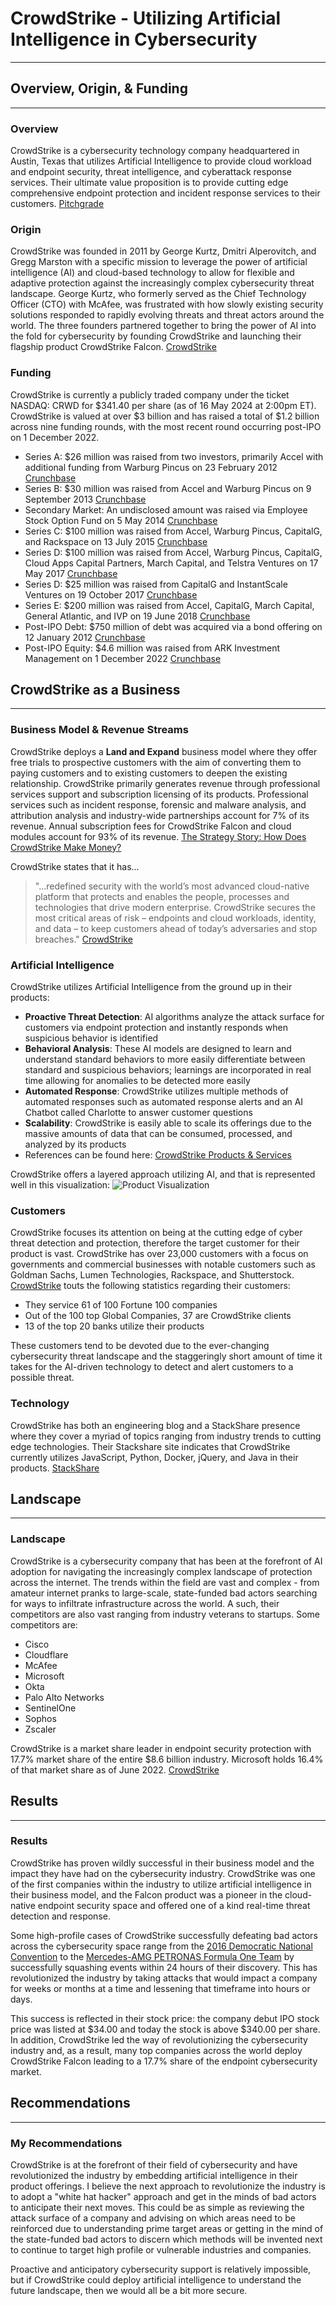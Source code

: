 # CrowdStrike  - Utilizing Artificial Intelligence in Cybersecurity
---
## Overview, Origin, & Funding
---
### Overview
CrowdStrike is a cybersecurity technology company headquartered in Austin, Texas that utilizes Artificial Intelligence to provide cloud workload and endpoint security, threat intelligence, and cyberattack response services. Their ultimate value proposition is to provide cutting edge comprehensive endpoint protection and incident response services to their customers. [Pitchgrade](https://pitchgrade.com/companies/crowdstrike)

### Origin
CrowdStrike was founded in 2011 by George Kurtz, Dmitri Alperovitch, and Gregg Marston with a specific mission to leverage the power of artificial intelligence (AI) and cloud-based technology to allow for flexible and adaptive protection against the increasingly complex cybersecurity threat landscape. George Kurtz, who formerly served as the Chief Technology Officer (CTO) with McAfee, was frustrated with how slowly existing security solutions responded to rapidly evolving threats and threat actors around the world. The three founders partnered together to bring the power of AI into the fold for cybersecurity by founding CrowdStrike and launching their flagship product CrowdStrike Falcon. [CrowdStrike](https://www.crowdstrike.com/en-us/)

### Funding
CrowdStrike is currently a publicly traded company under the ticket NASDAQ: CRWD for $341.40 per share (as of 16 May 2024 at 2:00pm ET). CrowdStrike is valued at over $3 billion and has raised a total of $1.2 billion across nine funding rounds, with the most recent round occurring post-IPO on 1 December 2022.
* Series A: $26 million was raised from two investors, primarily Accel with additional funding from Warburg Pincus on 23 February 2012 [Crunchbase](https://www.crunchbase.com/funding_round/crowdstrike-series-a--31b6d93c)
* Series B: $30 million was raised from Accel and Warburg Pincus on 9 September 2013 [Crunchbase](https://www.crunchbase.com/funding_round/crowdstrike-series-b--af1fafb2)
* Secondary Market: An undisclosed amount was raised via Employee Stock Option Fund on 5 May 2014 [Crunchbase](https://www.crunchbase.com/funding_round/crowdstrike-secondary-market--06f7b5ae)
* Series C: $100 million was raised from Accel, Warburg Pincus, CapitalG, and Rackspace on 13 July 2015 [Crunchbase](https://www.crunchbase.com/funding_round/crowdstrike-series-c--7cbd7df9)
* Series D: $100 million was raised from Accel, Warburg Pincus, CapitalG, Cloud Apps Capital Partners, March Capital, and Telstra Ventures on 17 May 2017 [Crunchbase](https://www.crunchbase.com/funding_round/crowdstrike-series-d--2b770b3a)
* Series D: $25 million was raised from CapitalG and InstantScale Ventures on 19 October 2017 [Crunchbase](https://www.crunchbase.com/funding_round/crowdstrike-series-d--4bae30b9)
* Series E: $200 million was raised from Accel, CapitalG, March Capital, General Atlantic, and IVP on 19 June 2018 [Crunchbase](https://www.crunchbase.com/funding_round/crowdstrike-series-e--649d5ed0)
* Post-IPO Debt: $750 million of debt was acquired via a bond offering on 12 January 2012 [Crunchbase](https://www.crunchbase.com/funding_round/crowdstrike-post-ipo-debt--fb4f738f)
* Post-IPO Equity: $4.6 million was raised from ARK Investment Management on 1 December 2022 [Crunchbase](https://www.crunchbase.com/funding_round/crowdstrike-post-ipo-equity--dd29a78e)

## CrowdStrike as a Business
---
### Business Model & Revenue Streams
CrowdStrike deploys a **Land and Expand** business model where they offer free trials to prospective customers with the aim of converting them to paying customers and to existing customers to deepen the existing relationship. CrowdStrike primarily generates revenue through professional services support and subscription licensing of its products. Professional services such as incident response, forensic and malware analysis, and attribution analysis and industry-wide partnerships account for 7% of its revenue. Annual subscription fees for CrowdStrike Falcon and cloud modules account for 93% of its revenue. [The Strategy Story: How Does CrowdStrike Make Money?](https://thestrategystory.com/2022/12/03/how-does-crowdstrike-work-make-money-business-model-competitors/)

CrowdStrike states that it has...
>"...redefined security with the world’s most advanced cloud-native platform that protects and enables the people, processes and technologies that drive modern enterprise. CrowdStrike secures the most critical areas of risk – endpoints and cloud workloads, identity, and data – to keep customers ahead of today’s adversaries and stop breaches." 
[CrowdStrike](https://www.crowdstrike.com/about-us/)

### Artificial Intelligence
CrowdStrike utilizes Artificial Intelligence from the ground up in their products:
* **Proactive Threat Detection**: AI algorithms analyze the attack surface for customers via endpoint protection and instantly responds when suspicious behavior is identified
* **Behavioral Analysis**: These AI models are designed to learn and understand standard behaviors to more easily differentiate between standard and suspicious behaviors; learnings are incorporated in real time allowing for anomalies to be detected more easily 
* **Automated Response**: CrowdStrike utilizes multiple methods of automated responses such as automated response alerts and an AI Chatbot called Charlotte to answer customer questions
* **Scalability**: CrowdStrike is easily able to scale its offerings due to the massive amounts of data that can be consumed, processed, and analyzed by its products
* References can be found here: [CrowdStrike Products & Services](https://www.crowdstrike.com/why-crowdstrike/)

CrowdStrike offers a layered approach utilizing AI, and that is represented well in this visualization:
![Product Visualization](https://www.crowdstrike.com/wp-content/uploads/2021/05/Screen-Shot-2021-12-28-at-2.01.07-PM-768x292.png)

### Customers
CrowdStrike focuses its attention on being at the cutting edge of cyber threat detection and protection, therefore the target customer for their product is vast. CrowdStrike has over 23,000 customers with a focus on governments and commercial businesses with notable customers such as Goldman Sachs, Lumen Technologies, Rackspace, and Shutterstock. [CrowdStrike](https://www.crowdstrike.com/about-us/) touts the following statistics regarding their customers:
* They service 61 of 100 Fortune 100 companies
* Out of the 100 top Global Companies, 37 are CrowdStrike clients
* 13 of the top 20 banks utilize their products

These customers tend to be devoted due to the ever-changing cybersecurity threat landscape and the staggeringly short amount of time it takes for the AI-driven technology to detect and alert customers to a possible threat. 

### Technology
CrowdStrike has both an engineering blog and a StackShare presence where they cover a myriad of topics ranging from industry trends to cutting edge technologies. Their Stackshare site indicates that CrowdStrike currently utilizes JavaScript, Python, Docker, jQuery, and Java in their products. [StackShare](https://stackshare.io/crowdstrike/crowdstrike)

## Landscape
---
### Landscape
CrowdStrike is a cybersecurity company that has been at the forefront of AI adoption for navigating the increasingly complex landscape of protection across the internet. The trends within the field are vast and complex - from amateur internet pranks to large-scale, state-funded bad actors searching for ways to infiltrate infrastructure across the world. A such, their competitors are also vast ranging from industry veterans to startups. Some competitors are:
* Cisco
* Cloudflare
* McAfee
* Microsoft
* Okta
* Palo Alto Networks
* SentinelOne
* Sophos
* Zscaler

CrowdStrike is a market share leader in endpoint security protection with 17.7% market share of the entire $8.6 billion industry. Microsoft holds 16.4% of that market share as of June 2022. [CrowdStrike](https://www.crowdstrike.com/blog/crowdstrike-ranked-number-one-in-idc-endpoint-security-market-report-2022/)

## Results
---
### Results
CrowdStrike has proven wildly successful in their business model and the impact they have had on the cybersecurity industry. CrowdStrike was one of the first companies within the industry to utilize artificial intelligence in their business model, and the Falcon product was a pioneer in the cloud-native endpoint security space and offered one of a kind real-time threat detection and response. 

Some high-profile cases of CrowdStrike successfully defeating bad actors across the cybersecurity space range from the [2016 Democratic National Convention](https://www.crowdstrike.com/blog/bears-midst-intrusion-democratic-national-committee/) to the [Mercedes-AMG PETRONAS Formula One Team](https://www.crowdstrike.com/resources/customer-stories/mercedes-amg-petronas-f1-team/) by successfully squashing events within 24 hours of their discovery. This has revolutionized the industry by taking attacks that would impact a company for weeks or months at a time and lessening that timeframe into hours or days. 

This success is reflected in their stock price: the company debut IPO stock price was listed at $34.00 and today the stock is above $340.00 per share. In addition, CrowdStrike led the way of revolutionizing the cybersecurity industry and, as a result, many top companies across the world deploy CrowdStrike Falcon leading to a 17.7% share of the endpoint cybersecurity market.

## Recommendations
---
### My Recommendations
CrowdStrike is at the forefront of their field of cybersecurity and have revolutionized the industry by embedding artificial intelligence in their product offerings. I believe the next approach to revolutionize the industry is to adopt a "white hat hacker" approach and get in the minds of bad actors to anticipate their next moves. This could be as simple as reviewing the attack surface of a company and advising on which areas need to be reinforced due to understanding prime target areas or getting in the mind of the state-funded bad actors to discern which methods will be invented next to continue to target high profile or vulnerable industries and companies.

Proactive and anticipatory cybersecurity support is relatively impossible, but if CrowdStrike could deploy artificial intelligence to understand the future landscape, then we would all be a bit more secure.